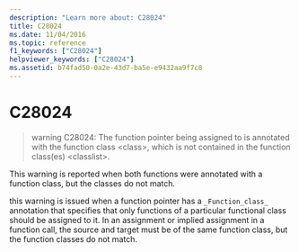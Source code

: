 ```yaml
---
description: "Learn more about: C28024"
title: C28024
ms.date: 11/04/2016
ms.topic: reference
f1_keywords: ["C28024"]
helpviewer_keywords: ["C28024"]
ms.assetid: b74fad50-0a2e-43d7-ba5e-e9432aa9f7c8
---
```

# C28024

> warning C28024: The function pointer being assigned to is annotated with the function class \<class>, which is not contained in the function class(es) \<classlist>.

This warning is reported when both functions were annotated with a function class, but the classes do not match.

this warning is issued when a function pointer has a `_Function_class_` annotation that specifies that only functions of a particular functional class should be assigned to it. In an assignment or implied assignment in a function call, the source and target must be of the same function class, but the function classes do not match.
